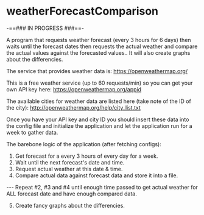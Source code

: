 # weatherForecastComparison

-==### IN PROGRESS ###==-

A program that requests weather forecast (every 3 hours for 6 days) then waits until the forecast dates then requests the actual weather and compare the actual values against the forecasted values.. It will also create graphs about the differencies.

The service that provides weather data is: https://openweathermap.org/

This is a free weather service (up to 60 requests/min) so you can get your own API key here: https://openweathermap.org/appid

The available cities for weather data are listed here (take note of the ID of the city): http://openweathermap.org/help/city_list.txt

Once you have your API key and city ID you should insert these data into the config file and initialize the application and let the application run for a week to gather data.

The barebone logic of the application (after fetching configs):

  1) Get forecast for a every 3 hours of every day for a week.
  2) Wait until the next forecast's date and time.
  3) Request actual weather at this date & time.
  4) Compare actual data against forecast data and store it into a file.
  
  --- Repeat #2, #3 and #4 until enough time passed to get actual weather for ALL forecast date and have enough compared data.
  
  5) Create fancy graphs about the differencies.
